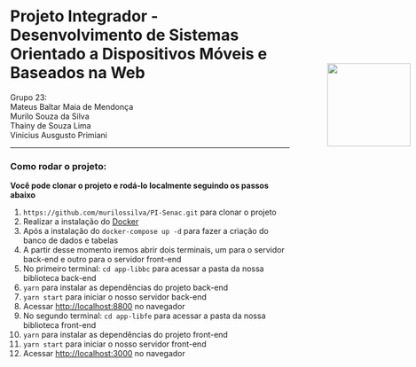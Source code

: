 # Projeto Integrador - Desenvolvimento de Sistemas Orientado a Dispositivos Móveis e Baseados na Web <img src="./public/React.svg.png" width="150px" style="position: absolute; right: 10px">

Grupo 23: <br>
Mateus Baltar Maia de Mendonça<br>
Murilo Souza da Silva <br>
Thainy de Souza Lima <br>
Vinicius Ausgusto Primiani <br>

<hr>

### Como rodar o projeto:

**Você pode clonar o projeto e rodá-lo localmente seguindo os passos abaixo**

1. `https://github.com/murilossilva/PI-Senac.git` para clonar o projeto
2. Realizar a instalação do [Docker](https://www.docker.com/products/docker-desktop/)
3. Após a instalação do `docker-compose up -d` para fazer a criação do banco de dados e tabelas
4. A partir desse momento iremos abrir dois terminais, um para o servidor back-end e outro para o servidor front-end
5. No primeiro terminal: `cd app-libbc` para acessar a pasta da nossa biblioteca back-end
6. `yarn` para instalar as dependências do projeto back-end
7. `yarn start` para iniciar o nosso servidor back-end
8. Acessar [http://localhost:8800](http://localhost:8800) no navegador
9. No segundo terminal: `cd app-libfe` para acessar a pasta da nossa biblioteca front-end
6. `yarn` para instalar as dependências do projeto front-end
7. `yarn start` para iniciar o nosso servidor front-end
8. Acessar [http://localhost:3000](http://localhost:3000) no navegador
